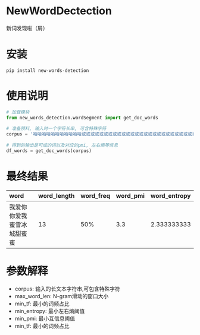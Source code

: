 # NewWordDectection
新词发现啦（屑）

# 安装

```shell
pip install new-words-detection
```

# 使用说明
```python
# 加载模块
from new_words_detection.wordSegment import get_doc_words
    
# 准备预料, 输入时一个字符长串, 可含特殊字符
corpus = '哈哈哈哈哈哈哈哈哈哈哈或或或或或或或或或或或或或或或或或或或或或或或或或或或或或'
    
# 得到的输出是可成的词以及对应的pmi, 左右熵等信息
df_words = get_doc_words(corpus)
```

# 最终结果

| word                   | word_length | word_freq | word_pmi | word_entropy |
|:-----------------------|:------------|:----------|:---------|:-------------|
| 我爱你你爱我蜜雪冰城甜蜜蜜  | 13          | 50%       | 3.3      | 2.333333333  |


# 参数解释

- corpus: 输入的长文本字符串,可包含特殊字符
- max_word_len: N-gram滑动的窗口大小
- min_tf: 最小的词频占比
- min_entropy: 最小左右熵阈值
- min_pmi: 最小互信息阈值
- min_tf: 最小的词频占比


